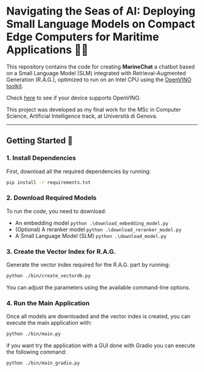 # Navigating the Seas of AI: Deploying Small Language Models on Compact Edge Computers for Maritime Applications 🌊⛵

This repository contains the code for creating **MarineChat** a chatbot based on a Small Language Model (SLM) integrated with Retrieval-Augmented Generation (R.A.G.), optimized to run on an Intel CPU using the [OpenVINO toolkit](https://github.com/openvinotoolkit/openvino).

Check [here](https://docs.openvino.ai/2024/about-openvino/release-notes-openvino/system-requirements.html) to see if your device supports OpenVINO.

This project was developed as my final work for the MSc in Computer Science, Artificial Intelligence track, at Università di Genova.

---

## Getting Started 🚀

### 1. Install Dependencies
First, download all the required dependencies by running:

```bash
pip install -r requirements.txt
```
### 2. Download Required Models
To run the code, you need to download:
- An embedding model ```python .\download_embedding_model.py ```
- (Optional) A reranker model  ```python .\download_reranker_model.py ```
- A Small Language Model (SLM)  ```python .\download_model.py ```

### 3. Create the Vector Index for R.A.G.
Generate the vector index required for the R.A.G. part by running:

```bash
python ./bin/create_vectordb.py
```
You can adjust the parameters using the available command-line options.

### 4. Run the Main Application
Once all models are downloaded and the vector index is created, you can execute the main application with:

```bash
python ./bin/main.py
```
if you want try the application with a GUI done with Gradio you can execute the following command:

```bash
python ./bin/main_gradio.py
```

